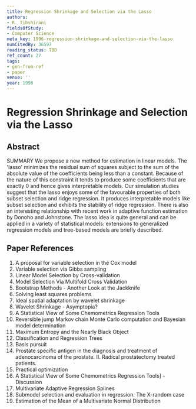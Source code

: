 ```yaml
---
title: Regression Shrinkage and Selection via the Lasso
authors:
- R. Tibshirani
fieldsOfStudy:
- Computer Science
meta_key: 1996-regression-shrinkage-and-selection-via-the-lasso
numCitedBy: 36597
reading_status: TBD
ref_count: 27
tags:
- gen-from-ref
- paper
venue: ''
year: 1996
---
```


# Regression Shrinkage and Selection via the Lasso

## Abstract

SUMMARY We propose a new method for estimation in linear models. The 'lasso' minimizes the residual sum of squares subject to the sum of the absolute value of the coefficients being less than a constant. Because of the nature of this constraint it tends to produce some coefficients that are exactly 0 and hence gives interpretable models. Our simulation studies suggest that the lasso enjoys some of the favourable properties of both subset selection and ridge regression. It produces interpretable models like subset selection and exhibits the stability of ridge regression. There is also an interesting relationship with recent work in adaptive function estimation by Donoho and Johnstone. The lasso idea is quite general and can be applied in a variety of statistical models: extensions to generalized regression models and tree-based models are briefly described.

## Paper References

1. A proposal for variable selection in the Cox model
2. Variable selection via Gibbs sampling
3. Linear Model Selection by Cross-validation
4. Model Selection Via Multifold Cross Validation
5. Bootstrap Methods - Another Look at the Jackknife
6. Solving least squares problems
7. Ideal spatial adaptation by wavelet shrinkage
8. Wavelet Shrinkage - Asymptopia?
9. A Statistical View of Some Chemometrics Regression Tools
10. Reversible jump Markov chain Monte Carlo computation and Bayesian model determination
11. Maximum Entropy and the Nearly Black Object
12. Classification and Regression Trees
13. Basis pursuit
14. Prostate specific antigen in the diagnosis and treatment of adenocarcinoma of the prostate. II. Radical prostatectomy treated patients.
15. Practical optimization
16. A Statistical View of Some Chemometrics Regression Tools] - Discussion
17. Multivariate Adaptive Regression Splines
18. Submodel selection and evaluation in regression. The X-random case
19. Estimation of the Mean of a Multivariate Normal Distribution
